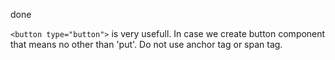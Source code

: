 done

`<button type="button">` is very usefull. In case we create button component that means no other than 'put'. Do not use anchor tag or span tag.
